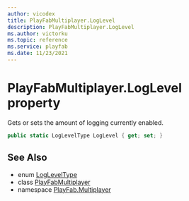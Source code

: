 ```yaml
---
author: vicodex
title: PlayFabMultiplayer.LogLevel
description: PlayFabMultiplayer.LogLevel
ms.author: victorku
ms.topic: reference
ms.service: playfab
ms.date: 11/23/2021
---
```


# PlayFabMultiplayer.LogLevel property

Gets or sets the amount of logging currently enabled.

```csharp
public static LogLevelType LogLevel { get; set; }
```

## See Also

* enum [LogLevelType](../LogLevelType.md)
* class [PlayFabMultiplayer](../PlayFabMultiplayer.md)
* namespace [PlayFab.Multiplayer](../../PlayFabMultiplayerSDK.md)

